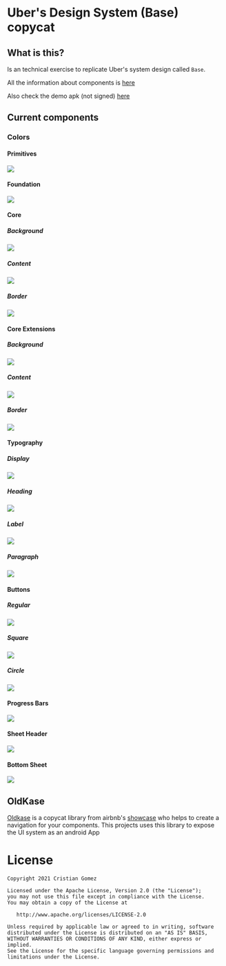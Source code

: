 # Uber's Design System (Base) copycat

## What is this?

Is an technical exercise to replicate Uber's system design called `Base`.

All the information about components
is [here](https://www.figma.com/community/file/805195278314519508)

Also check the demo apk (not signed) [here](demo/app-debug.apk)

## Current components

### Colors

#### Primitives

<img src="img/primitives.png" />

#### Foundation

<img src="img/foundation.png" />

#### Core

##### Background

<img src="img/core-background.png" />

##### Content

<img src="img/core-content.png" />

##### Border

<img src="img/core-border.png" />

#### Core Extensions

##### Background

<img src="img/core-extensions-background.png" />

##### Content

<img src="img/core-extensions-content.png" />

##### Border

<img src="img/core-extensions-border.png" />

#### Typography

##### Display

<img src="img/typography-display.png" />

##### Heading

<img src="img/typography-heading.png" />

##### Label

<img src="img/typography-label.png" />

##### Paragraph

<img src="img/typography-paragraph.png" />

#### Buttons

##### Regular

<img src="img/buttons-regular.png" />

##### Square

<img src="img/buttons-square.png" />

##### Circle

<img src="img/buttons-circle.png" />

#### Progress Bars

<img src="img/progress-bar.png" />

#### Sheet Header

<img src="img/sheet-header.png" />

#### Bottom Sheet

<img src="img/bottom-sheet.png" />

## OldKase

[Oldkase](https://github.com/go-cristian/OldKASE) is a copycat library from
airbnb's [showcase](https://github.com/airbnb/Showkase) who helps to create a navigation for your
components. This projects uses this library to expose the UI system as an android App

# License

    Copyright 2021 Cristian Gomez

    Licensed under the Apache License, Version 2.0 (the "License");
    you may not use this file except in compliance with the License.
    You may obtain a copy of the License at

       http://www.apache.org/licenses/LICENSE-2.0

    Unless required by applicable law or agreed to in writing, software
    distributed under the License is distributed on an "AS IS" BASIS,
    WITHOUT WARRANTIES OR CONDITIONS OF ANY KIND, either express or implied.
    See the License for the specific language governing permissions and
    limitations under the License.